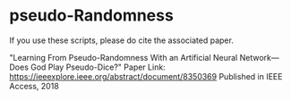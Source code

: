 # pseudo-Randomness

If you use these scripts, please do cite the associated paper.

"Learning From Pseudo-Randomness With an Artificial Neural Network—Does God Play Pseudo-Dice?"
Paper Link: https://ieeexplore.ieee.org/abstract/document/8350369
Published in IEEE Access, 2018


